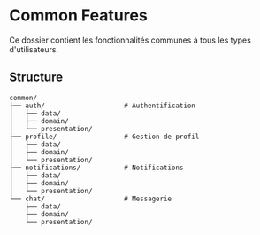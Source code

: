 # Common Features

Ce dossier contient les fonctionnalités communes à tous les types d'utilisateurs.

## Structure

```
common/
├── auth/                    # Authentification
│   ├── data/
│   ├── domain/
│   └── presentation/
├── profile/                 # Gestion de profil
│   ├── data/
│   ├── domain/
│   └── presentation/
├── notifications/           # Notifications
│   ├── data/
│   ├── domain/
│   └── presentation/
└── chat/                    # Messagerie
    ├── data/
    ├── domain/
    └── presentation/
```
